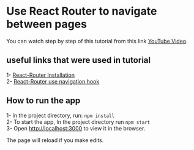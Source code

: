 # Use React Router to navigate between pages

You can watch step by step of this tutorial from this link [YouTube Video](https://youtu.be/REHHXTOIqbY).

## useful links that were used in tutorial
1- [React-Router Installation](https://reactrouter.com/docs/en/v6/getting-started/installation) \
2- [React-Router use navigation hook](https://reactrouter.com/docs/en/v6/hooks/use-navigate)

## How to run the app
1- In the project directory, run: `npm install`\
2- To start the app, In the project directory run `npm start`\
3- Open [http://localhost:3000](http://localhost:3000) to view it in the browser.

The page will reload if you make edits.

